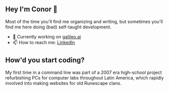 ## Hey I'm Conor 👋

Most of the time you'll find me organizing and writing, but sometimes you'll find me here doing (bad) self-taught development.

- 🔭 Currently working on [galileo.ai](https://galileo.ai/)
- 📫 How to reach me: [LinkedIn](https://www.linkedin.com/in/conorbronsdon/)

## How'd you start coding?
My first time in a command line was part of a 2007 era high-school project refurbishing PCs for computer labs throughout Latin America, which rapidly involved into making websites for old Runescape clans. 
<!--
**conorbronsdon/conorbronsdon** is a ✨ _special_ ✨ repository because its `README.md` (this file) appears on your GitHub profile.

Here are some ideas to get you started:

- 🔭 I’m currently working on ...
- 🌱 I’m currently learning ...
- 👯 I’m looking to collaborate on ...
- 🤔 I’m looking for help with ...
- 💬 Ask me about AI 
- 📫 How to reach me: ...
- ⚡ Fun fact: ...
-->
<!-- TO DO: add more details about me later -->
